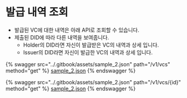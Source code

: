 # 발급 내역 조회

- 발급된 VC에 대한 내역은 아래 API로 조회할 수 있습니다.
- 제출된 DID에 따라 다른 내역을 보여줍니다.
  - Holder의 DID라면 자신이 발급받은 VC의 내역과 상세 입니다.
  - Issuer의 DID라면 자신이 발급한 VC의 내역과 상세 입니다.

{% swagger src="../.gitbook/assets/sample_2.json" path="/v1/vcs" method="get" %}
[sample_2.json](../.gitbook/assets/sample_2.json)
{% endswagger %}

{% swagger src="../.gitbook/assets/sample_2.json" path="/v1/vcs/{id}" method="get" %}
[sample_2.json](../.gitbook/assets/sample_2.json)
{% endswagger %}
